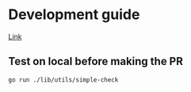 # Development guide

[Link](https://github.com/halicoming/rod/blob/main/.github/CONTRIBUTING.md)

## Test on local before making the PR

```bash
go run ./lib/utils/simple-check
```
